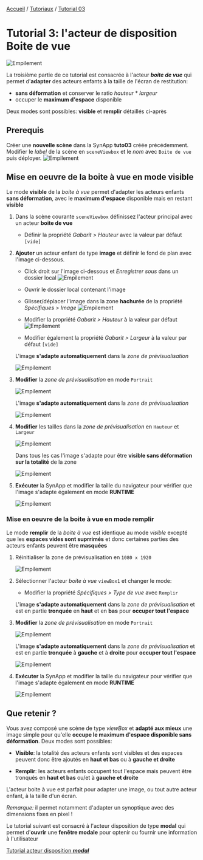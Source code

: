[Accueil](../../) / [Tutoriaux](../index.md) / [Tutorial 03](index.md)

# Tutorial 3: l'acteur de disposition **Boite de vue**

![Empilement](/assets/actor_viewbox.png)

La troisième partie de ce tutorial est consacrée à l'acteur **_boite de vue_** qui permet d'**adapter** des acteurs enfants à la taille de l'écran de restitution:
* **sans déformation** et conserver le ratio _hauteur_ * _largeur_
* occuper le **maximum d'espace** disponible

Deux modes sont possibles: **visible** et **remplir** détaillés ci-après

## Prerequis

Créer une **nouvelle scène** dans la SynApp **tuto03** créée précédemment. Modifier le _label_ de la scène en ```sceneViewbox``` et le _nom_ avec ```Boite de vue``` puis déployer.
![Empilement](/assets/part3_scenes.png)

## Mise en oeuvre de la boite à vue en mode **visible**

Le mode **visible** de la _boite à vue_ permet d'adapter les acteurs enfants **sans déformation**, avec le **maximum d'espace** disponible mais en restant **visible**

1. Dans la scène courante ```sceneViewbox``` définissez l'acteur principal avec un acteur **boite de vue**

    * Définir la propriété _Gabarit > Hauteur_ avec la valeur par défaut ```[vide]```

2. **Ajouter** un acteur enfant de type **image** et définir le fond de plan avec l'image ci-dessous.
    * Click droit sur l'image ci-dessous et _Enregistrer sous_ dans un dossier local
    ![Empilement](/assets/part3_building.png)

    * Ouvrir le dossier local contenant l'image
    * Glisser/déplacer l'image dans la zone **hachurée** de la propriété  _Spécifiques > Image_
   ![Empilement](/assets/part3_image.png)
    * Modifier la propriété _Gabarit > Hauteur_ à la valeur par défaut
    ![Empilement](/assets/part2_defaultValue.png)
    * Modifier également la propriété _Gabarit > Largeur_ à la valeur par défaut ```[vide]```

    L'image **s'adapte automatiquement** dans la _zone de prévisualisation_

    ![Empilement](/assets/part3_preview1.png)

3. **Modifier** la _zone de prévisualisation_ en mode ```Portrait```

    ![Empilement](/assets/part3_rotate.png)

    L'image **s'adapte automatiquement** dans la _zone de prévisualisation_

    ![Empilement](/assets/part3_preview2.png)

4. **Modifier** les tailles dans la _zone de prévisualisation_ en ```Hauteur``` et ```Largeur```

    ![Empilement](/assets/part3_size.png)

    Dans tous les cas l'image s'adapte pour être **visible sans déformation sur la totalité** de la zone

    ![Empilement](/assets/part3_preview3.png)

5. **Exécuter** la SynApp et modifier la taille du navigateur pour vérifier que l'image s'adapte également en mode **RUNTIME**

    ![Empilement](/assets/part3_execute1.png)

### Mise en oeuvre de la boite à vue en mode **remplir**

Le mode **remplir** de la _boite à vue_ est identique au mode _visible_ excepté que les **espaces vides sont suprrimés** et donc certaines parties des acteurs enfants peuvent être **masquées**

1. Réinitialiser la zone de prévisualisation en ```1080 x 1920```

   ![Empilement](/assets/part3_size2.png)

2. Sélectionner l'acteur _boite à vue_ ```viewBox1``` et changer le mode:

    * Modifier la propriété _Spécifiques > Type de vue_ avec ```Remplir```

    L'image **s'adapte automatiquement** dans la _zone de prévisualisation_ et est en partie **tronquée** en **haut** et en **bas** pour **occuper tout l'espace**

3. **Modifier** la _zone de prévisualisation_ en mode ```Portrait```

    ![Empilement](/assets/part3_rotate.png)

    L'image **s'adapte automatiquement** dans la _zone de prévisualisation_ et est en partie **tronquée** à **gauche** et à **droite** pour **occuper tout l'espace**

    ![Empilement](/assets/part3_preview4.png)

4. **Exécuter** la SynApp et modifier la taille du navigateur pour vérifier que l'image s'adapte également en mode **RUNTIME**

    ![Empilement](/assets/part3_execute2.png)

## Que retenir ?

Vous avez composé une scène de type _viewBox_ et **adapté aux mieux** une image simple pour qu'elle **occupe le maximum d'espace disponible sans déformation**. Deux modes sont possibles:
* **Visible**: la totalité des acteurs enfants sont visibles et des espaces peuvent donc être ajoutés en **haut et bas** ou à **gauche et droite**

* **Remplir**: les acteurs enfants occupent tout l'espace mais peuvent être tronqués en **haut et bas** ou/et à **gauche et droite**

L'acteur boite à vue est parfait pour adapter une image, ou tout autre acteur enfant, à la taille d'un écran.

_Remarque:_ il permet notamment d'adapter un synoptique avec des dimensions fixes en pixel !

Le tutorial suivant est consacré à l'acteur disposition de type **modal** qui permet d'**ouvrir** une **fenêtre modale** pour optenir ou fournir une information à l'utilisateur

[Tutorial acteur disposition **_modal_**](part4.md)
